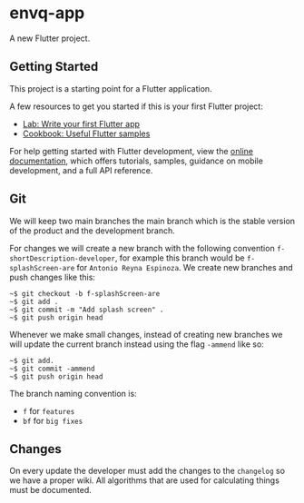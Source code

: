 # envq-app

A new Flutter project.

## Getting Started

This project is a starting point for a Flutter application.

A few resources to get you started if this is your first Flutter project:

- [Lab: Write your first Flutter app](https://docs.flutter.dev/get-started/codelab)
- [Cookbook: Useful Flutter samples](https://docs.flutter.dev/cookbook)

For help getting started with Flutter development, view the
[online documentation](https://docs.flutter.dev/), which offers tutorials,
samples, guidance on mobile development, and a full API reference.

## Git

We will keep two main branches the main branch which is the stable version of the product and the development branch.

For changes we will create a new branch with the following convention `f-shortDescription-developer`, for example this branch would be `f-splashScreen-are` for `Antonio Reyna Espinoza`. We create new branches and push changes like this: 

`~$ git checkout -b f-splashScreen-are` \
`~$ git add .` \
`~$ git commit -m "Add splash screen" .` \
`~$ git push origin head`

Whenever we make small changes, instead of creating new branches we will update the current branch instead using the flag `-ammend` like so:

`~$ git add.` \
`~$ git commit -ammend` \
`~$ git push origin head`

The branch naming convention is:

- `f` for `features`
- `bf` for `big fixes`

## Changes

On every update the developer must add the changes to the `changelog` so we have a proper wiki. All algorithms that are used for calculating things must be documented.
